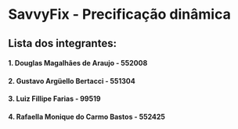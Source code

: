 # SavvyFix - Precificação dinâmica

## Lista dos integrantes:
#### 1. Douglas Magalhães de Araujo - 552008

#### 2. Gustavo Argüello Bertacci - 551304

#### 3. Luiz Fillipe Farias - 99519

#### 4. Rafaella Monique do Carmo Bastos - 552425
